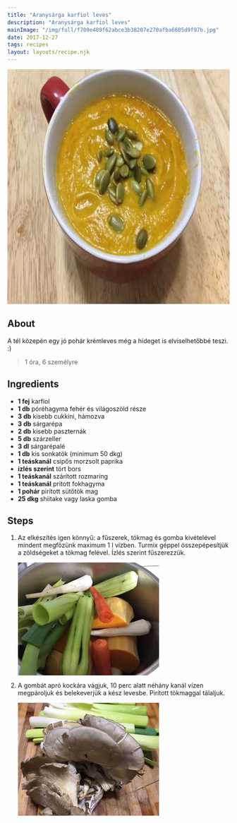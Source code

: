 ```yaml
---
title: "Aranysárga karfiol leves"
description: "Aranysárga karfiol leves"
mainImage: "/img/full/f709e409f62abce3b38207e270afba6605d9f97b.jpg"
date: 2017-12-27
tags: recipes
layout: layouts/recipe.njk
---
```

                            
<p align="center"><a href="https://cookpad.com/hu/receptek/3797098-aranysarga-karfiol-leves" rel="Recipe source page"><img width="751" height="532" src="/img/full/f709e409f62abce3b38207e270afba6605d9f97b.jpg"/></a></p>

## About
<p class="mb-sm">A tél közepén egy jó pohár krémleves még a hideget is elviselhetőbbé teszi. :)</p>

> 1 óra, 6 személyre 

## Ingredients
* **1 fej** karfiol
* **1 db** póréhagyma fehér és világoszöld része
* **3 db** kisebb cukkini, hámozva
* **3 db** sárgarépa
* **2 db** kisebb paszternák
* **5 db** szárzeller
* **3 dl** sárgarépalé
* **1 db** kis sonkatök (minimum 50 dkg)
* **1 teáskanál** csipős morzsolt paprika
* **ízlés szerint** tört bors
* **1 teáskanál** szárított rozmaring
* **1 teáskanál** pritott fokhagyma
* **1 pohár** pirított sütőtök mag
* **25 dkg** shiitake vagy laska gomba

## Steps

1. Az elkészítés igen könnyű: a fűszerek, tökmag és gomba kivételével mindent megfőzünk maximum 1 l vízben. Turmix géppel összepépesítjük a zöldségeket a tökmag felével. Ízlés szerint fűszerezzük.
 
    <p><img width="320" height="256" align="left" src="/img/full/4debbe91ee00eb6ffd06723428d56c5b0b5751da.jpg"/></p><div style="clear: both"/>

2. A gombát apró kockára vágjuk, 10 perc alatt néhány kanál vízen megpároljuk és belekeverjük a kész levesbe. Pirított tökmaggal tálaljuk.
 
    <p><img width="320" height="256" align="left" src="/img/full/f5aa62b742fe79d46cdb7d110d9952f85b28a09d.jpg"/></p><div style="clear: both"/>


